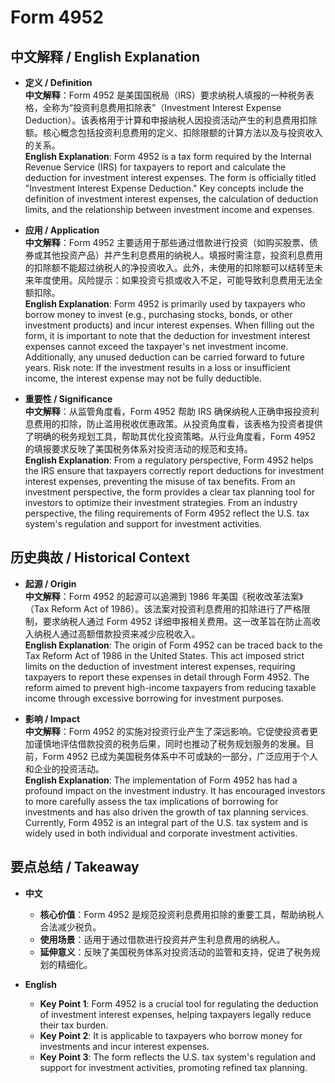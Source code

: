 # Form 4952

## 中文解释 / English Explanation

* **定义 / Definition**  
  **中文解释**：Form 4952 是美国国税局（IRS）要求纳税人填报的一种税务表格，全称为“投资利息费用扣除表”（Investment Interest Expense Deduction）。该表格用于计算和申报纳税人因投资活动产生的利息费用扣除额。核心概念包括投资利息费用的定义、扣除限额的计算方法以及与投资收入的关系。  
  **English Explanation**: Form 4952 is a tax form required by the Internal Revenue Service (IRS) for taxpayers to report and calculate the deduction for investment interest expenses. The form is officially titled "Investment Interest Expense Deduction." Key concepts include the definition of investment interest expenses, the calculation of deduction limits, and the relationship between investment income and expenses.

* **应用 / Application**  
  **中文解释**：Form 4952 主要适用于那些通过借款进行投资（如购买股票、债券或其他投资产品）并产生利息费用的纳税人。填报时需注意，投资利息费用的扣除额不能超过纳税人的净投资收入。此外，未使用的扣除额可以结转至未来年度使用。风险提示：如果投资亏损或收入不足，可能导致利息费用无法全额扣除。  
  **English Explanation**: Form 4952 is primarily used by taxpayers who borrow money to invest (e.g., purchasing stocks, bonds, or other investment products) and incur interest expenses. When filling out the form, it is important to note that the deduction for investment interest expenses cannot exceed the taxpayer's net investment income. Additionally, any unused deduction can be carried forward to future years. Risk note: If the investment results in a loss or insufficient income, the interest expense may not be fully deductible.

* **重要性 / Significance**  
  **中文解释**：从监管角度看，Form 4952 帮助 IRS 确保纳税人正确申报投资利息费用的扣除，防止滥用税收优惠政策。从投资角度看，该表格为投资者提供了明确的税务规划工具，帮助其优化投资策略。从行业角度看，Form 4952 的填报要求反映了美国税务体系对投资活动的规范和支持。  
  **English Explanation**: From a regulatory perspective, Form 4952 helps the IRS ensure that taxpayers correctly report deductions for investment interest expenses, preventing the misuse of tax benefits. From an investment perspective, the form provides a clear tax planning tool for investors to optimize their investment strategies. From an industry perspective, the filing requirements of Form 4952 reflect the U.S. tax system's regulation and support for investment activities.

## 历史典故 / Historical Context

* **起源 / Origin**  
  **中文解释**：Form 4952 的起源可以追溯到 1986 年美国《税收改革法案》（Tax Reform Act of 1986）。该法案对投资利息费用的扣除进行了严格限制，要求纳税人通过 Form 4952 详细申报相关费用。这一改革旨在防止高收入纳税人通过高额借款投资来减少应税收入。  
  **English Explanation**: The origin of Form 4952 can be traced back to the Tax Reform Act of 1986 in the United States. This act imposed strict limits on the deduction of investment interest expenses, requiring taxpayers to report these expenses in detail through Form 4952. The reform aimed to prevent high-income taxpayers from reducing taxable income through excessive borrowing for investment purposes.

* **影响 / Impact**  
  **中文解释**：Form 4952 的实施对投资行业产生了深远影响。它促使投资者更加谨慎地评估借款投资的税务后果，同时也推动了税务规划服务的发展。目前，Form 4952 已成为美国税务体系中不可或缺的一部分，广泛应用于个人和企业的投资活动。  
  **English Explanation**: The implementation of Form 4952 has had a profound impact on the investment industry. It has encouraged investors to more carefully assess the tax implications of borrowing for investments and has also driven the growth of tax planning services. Currently, Form 4952 is an integral part of the U.S. tax system and is widely used in both individual and corporate investment activities.

## 要点总结 / Takeaway

* **中文**  
  - **核心价值**：Form 4952 是规范投资利息费用扣除的重要工具，帮助纳税人合法减少税负。  
  - **使用场景**：适用于通过借款进行投资并产生利息费用的纳税人。  
  - **延伸意义**：反映了美国税务体系对投资活动的监管和支持，促进了税务规划的精细化。

* **English**  
  - **Key Point 1**: Form 4952 is a crucial tool for regulating the deduction of investment interest expenses, helping taxpayers legally reduce their tax burden.  
  - **Key Point 2**: It is applicable to taxpayers who borrow money for investments and incur interest expenses.  
  - **Key Point 3**: The form reflects the U.S. tax system's regulation and support for investment activities, promoting refined tax planning.